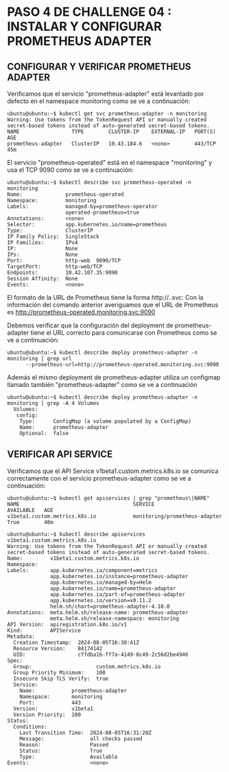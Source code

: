 # PASO 4 DE CHALLENGE 04 : INSTALAR Y CONFIGURAR PROMETHEUS ADAPTER

## CONFIGURAR Y VERIFICAR PROMETHEUS ADAPTER

Verificamos que el servicio "prometheus-adapter" está levantado por defecto en el namespace monitoring como se ve a continuación:

```
ubuntu@ubuntu:~$ kubectl get svc prometheus-adapter -n monitoring
Warning: Use tokens from the TokenRequest API or manually created secret-based tokens instead of auto-generated secret-based tokens.
NAME                 TYPE        CLUSTER-IP    EXTERNAL-IP   PORT(S)   AGE
prometheus-adapter   ClusterIP   10.43.184.6   <none>        443/TCP   45m
```

El servicio "prometheus-operated" está en el namespace "monitoring" y usa el TCP 9090 como se ve a continuación:

```
ubuntu@ubuntu:~$ kubectl describe svc prometheus-operated -n monitoring
Name:              prometheus-operated
Namespace:         monitoring
Labels:            managed-by=prometheus-operator
                   operated-prometheus=true
Annotations:       <none>
Selector:          app.kubernetes.io/name=prometheus
Type:              ClusterIP
IP Family Policy:  SingleStack
IP Families:       IPv4
IP:                None
IPs:               None
Port:              http-web  9090/TCP
TargetPort:        http-web/TCP
Endpoints:         10.42.107.35:9090
Session Affinity:  None
Events:            <none>
```
El formato de la URL de Prometheus tiene la forma http://<prometheus-operated>.<namespace>.svc:<port>  Con la información del comando anterior averiguamos que el URL de Prometheus es http://prometheus-operated.monitoring.svc:9090

Debemos verificar que la configuración del deployment de prometheus-adapter tiene el URL correcto para comunicarse con Prometheus como se ve a continuación:

```
ubuntu@ubuntu:~$ kubectl describe deploy prometheus-adapter -n monitoring | grep url
      --prometheus-url=http://prometheus-operated.monitoring.svc:9090
```

Además el mismo deployment de prometheus-adapter utiliza un configmap llamado también "prometheus-adapter" como se ve a continuación
```
ubuntu@ubuntu:~$ kubectl describe deploy prometheus-adapter -n monitoring | grep -A 4 Volumes
  Volumes:
   config:
    Type:      ConfigMap (a volume populated by a ConfigMap)
    Name:      prometheus-adapter
    Optional:  false
```



## VERIFICAR API SERVICE

Verificamos que el API Service v1beta1.custom.metrics.k8s.io se comunica correctamente con el servicio prometheus-adapter como se ve a continuación:
```
ubuntu@ubuntu:~$ kubectl get apiservices | grep "prometheus\|NAME"
NAME                                     SERVICE                         AVAILABLE   AGE
v1beta1.custom.metrics.k8s.io            monitoring/prometheus-adapter   True        48m

ubuntu@ubuntu:~$ kubectl describe apiservices v1beta1.custom.metrics.k8s.io
Warning: Use tokens from the TokenRequest API or manually created secret-based tokens instead of auto-generated secret-based tokens.
Name:         v1beta1.custom.metrics.k8s.io
Namespace:
Labels:       app.kubernetes.io/component=metrics
              app.kubernetes.io/instance=prometheus-adapter
              app.kubernetes.io/managed-by=Helm
              app.kubernetes.io/name=prometheus-adapter
              app.kubernetes.io/part-of=prometheus-adapter
              app.kubernetes.io/version=v0.11.2
              helm.sh/chart=prometheus-adapter-4.10.0
Annotations:  meta.helm.sh/release-name: prometheus-adapter
              meta.helm.sh/release-namespace: monitoring
API Version:  apiregistration.k8s.io/v1
Kind:         APIService
Metadata:
  Creation Timestamp:  2024-08-05T16:30:41Z
  Resource Version:    84174142
  UID:                 cffdba16-ff7a-4149-8c49-2c56d2be4946
Spec:
  Group:                     custom.metrics.k8s.io
  Group Priority Minimum:    100
  Insecure Skip TLS Verify:  true
  Service:
    Name:            prometheus-adapter
    Namespace:       monitoring
    Port:            443
  Version:           v1beta1
  Version Priority:  100
Status:
  Conditions:
    Last Transition Time:  2024-08-05T16:31:20Z
    Message:               all checks passed
    Reason:                Passed
    Status:                True
    Type:                  Available
Events:                    <none>

```
